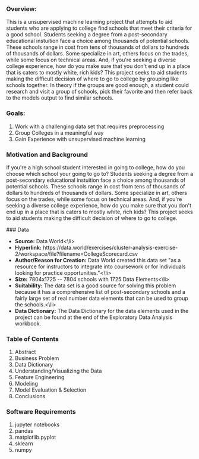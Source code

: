### Overview:
<p>This is a unsupervised machine learning project that attempts to aid students who are applying to college find schools that meet their criteria for a good school.  Students seeking a degree from a post-secondary educational instuition face a choice among thousands of potential schools.  These schools range in cost from tens of thousands of dollars to hundreds of thousands of dollars.  Some specialize in art, others focus on the trades, while some focus on technical areas.  And, if you're seeking a diverse college experience, how do you make sure that you don't end up in a place that is caters to mostly white, rich kids?  This project seeks to aid students making the difficult decision of where to go to college by grouping like schools together.  In theory if the groups are good enough, a student could research and visit a group of schools, pick their favorite and then refer back to the models output to find similar schools.</p>

### Goals:
<ol>
<li>Work with a challenging data set that requires preprocessing</li>
<li>Group Colleges in a meaningful way</li>
<li>Gain Experience with unsupervised machine learning</li>
</ol>

### Motivation and Background
<p>  If you're a high school student interested in going to college, how do you choose which school your going to go to?  Students seeking a degree from a post-secondary educational instuition face a choice among thousands of potential schools.  These schools range in cost from tens of thousands of dollars to hundreds of thousands of dollars.  Some specialize in art, others focus on the trades, while some focus on technical areas.  And, if you're seeking a diverse college experience, how do you make sure that you don't end up in a place that is caters to mostly white, rich kids?  This project seeks to aid students making the difficult decision of where to go to college.</p>
### Data
<ul><li><b>Source:</b> Data World<\li>
    <li><b>Hyperlink:</b> https://data.world/exercises/cluster-analysis-exercise-2/workspace/file?filename=CollegeScorecard.csv</li>
    <li><b>Author/Reason for Creation:</b> Data World created this data set "as a resource for instructors to integrate into coursework or for individuals looking for practice opportunities."<\li>
    <li><b>Size:</b>  7804x1725 -- 7804 schools with 1725 Data Elements<\li>
    <li><b>Suitability:</b> The data set is a good source for solving this problem because it has a comprehensive list of post-secondary schools and a fairly large set of real number data elements that can be used to group the schools.<\li>
        <li><b>Data Dictionary:</b> The Data Dictionary for the data elements used in the project can be found at the end of the Exploratory Data Analysis workbook.</li></ul>

### Table of Contents

<ol><li>Abstract</li>
    <li>Business Problem</li>
    <li>Data Dictionary</li>
    <li>Understanding/Visualizing the Data</li>
    <li>Feature Engineering</li>
    <li>Modeling</li>
    <li>Model Evaluation & Selection</li>
    <li>Conclusions</li></ol>

### Software Requirements
<ol>
<li>jupyter notebooks</li>
<li>pandas</li>
<li>matplotlib.pyplot</li>
<li>sklearn</li>
<li>numpy</li></ol>